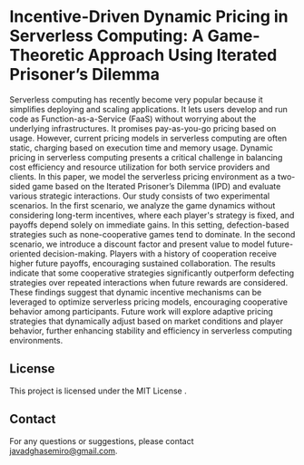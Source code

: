 # Incentive-Driven Dynamic Pricing in Serverless Computing: A Game-Theoretic Approach Using Iterated Prisoner’s Dilemma

Serverless computing has recently become very popular because it simplifies deploying and scaling applications. It lets users develop and run code as Function-as-a-Service (FaaS) without worrying about the underlying infrastructures. It promises pay-as-you-go pricing based on usage. However, current pricing models in serverless computing are often static, charging based on execution time and memory usage. Dynamic pricing in serverless computing presents a critical challenge in balancing cost efficiency and resource utilization for both service providers and clients. In this paper, we model the serverless pricing environment as a two-sided game based on the Iterated Prisoner’s Dilemma (IPD) and evaluate various strategic interactions. Our study consists of two experimental scenarios. In the first scenario, we analyze the game dynamics without considering long-term incentives, where each player's strategy is fixed, and payoffs depend solely on immediate gains. In this setting, defection-based strategies such as none-cooperative games tend to dominate. In the second scenario, we introduce a discount factor and present value to model future-oriented decision-making. Players with a history of cooperation receive higher future payoffs, encouraging sustained collaboration. The results indicate that some cooperative strategies significantly outperform defecting strategies over repeated interactions when future rewards are considered. These findings suggest that dynamic incentive mechanisms can be leveraged to optimize serverless pricing models, encouraging cooperative behavior among participants. Future work will explore adaptive pricing strategies that dynamically adjust based on market conditions and player behavior, further enhancing stability and efficiency in serverless computing environments.

## License

This project is licensed under the MIT License .

## Contact

For any questions or suggestions, please contact [javadghasemiro@gmail.com](mailto:javadghasemiro@gmail.com).
